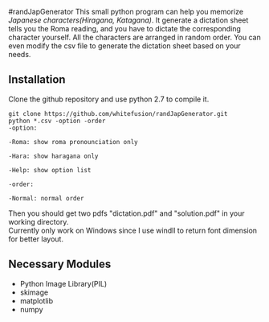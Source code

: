 #randJapGenerator
This small python program can help you memorize _Japanese characters(Hiragana, Katagana)_.
It generate a dictation sheet tells you the Roma reading, and you have to dictate the corresponding character yourself.
All the characters are arranged in random order. 
You can even modify the csv file to generate the dictation sheet based on your needs. 

## Installation
Clone the github repository and use python 2.7 to compile it. 
```
git clone https://github.com/whitefusion/randJapGenerator.git
python *.csv -option -order
-option: 

-Roma: show roma pronounciation only 

-Hara: show haragana only 

-Help: show option list 

-order: 

-Normal: normal order
```
Then you should get two pdfs "dictation.pdf" and "solution.pdf" in your working directory. <br/>
Currently only work on Windows since I use windll to return font dimension for better layout.


## Necessary Modules 
* Python Image Library(PIL)
* skimage
* matplotlib
* numpy



